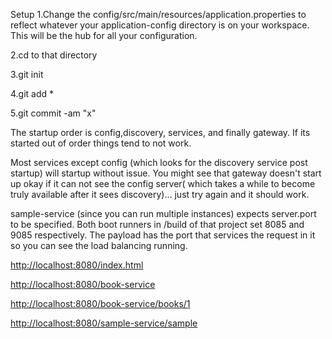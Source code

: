 Setup
1.Change the config/src/main/resources/application.properties to reflect whatever your application-config directory is on your workspace.  This will be the hub for all your configuration.

2.cd to that directory

3.git init

4.git add *

5.git commit -am "x"



The startup order is config,discovery, services, and finally gateway.   If its started out of order things tend to not work.

Most services except config (which looks for the discovery service post startup) will startup without issue.  You might see that gateway doesn't start up okay if it can not see the config server( which takes a while to become truly available after it sees discovery)... just try again and it should work.   

sample-service (since you can run multiple instances) expects server.port to be specified.  Both boot runners in /build of that project set 8085 and 9085 respectively.  The payload has the port that services the request in it so you can see the load balancing running.

<http://localhost:8080/index.html>

<http://localhost:8080/book-service>

<http://localhost:8080/book-service/books/1>

<http://localhost:8080/sample-service/sample>